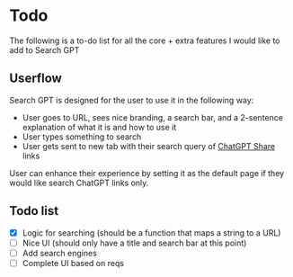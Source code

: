 # Todo

The following is a to-do list for all the core + extra features I would like to add to Search GPT

## Userflow

Search GPT is designed for the user to use it in the following way:

- User goes to URL, sees nice branding, a search bar, and a 2-sentence explanation of what it is and how to use it
- User types something to search
- User gets sent to new tab with their search query of [ChatGPT Share](https://chatgpt.com/share) links

User can enhance their experience by setting it as the default page if they would like search ChatGPT links only.

## Todo list

- [x] Logic for searching (should be a function that maps a string to a URL)
- [ ] Nice UI (should only have a title and search bar at this point)
- [ ] Add search engines
- [ ] Complete UI based on reqs
